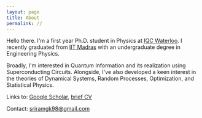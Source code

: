 ```yaml
---
layout: page
title: About
permalink: //
---
```


Hello there. I'm a first year Ph.D. student in Physics at [IQC Waterloo](https://uwaterloo.ca/institute-for-quantum-computing/). I recently graduated from [IIT Madras](https://www.iitm.ac.in/) with an undergraduate degree in Engineering Physics.

Broadly, I'm interested in Quantum Information and its realization using Superconducting Circuits. Alongside, I've also developed a keen interest in the theories of Dynamical Systems, Random Processes, Optimization, and Statistical Physics.

Links to: [Google Scholar](https://scholar.google.com/citations?user=d9-T--sAAAAJ&hl=en), [brief CV](https://sriramgkn.github.io/docs/CV_ram.pdf) <!--, [detailed CV](https://sriramgkn.github.io/docs/CV_detailed_ram.pdf)-->

Contact: [sriramgk98@gmail.com](mailto:sriramgk98@gmail.com)

<!-- ![Image of Sriram](https://raw.githubusercontent.com/SriramGkn/sriramgkn.github.io/master/images/Outside_Godav.jpeg)
Outside my hostel at IITM! The COVID-19 pandemic forced us out of this beautiful campus with little notice. -->
